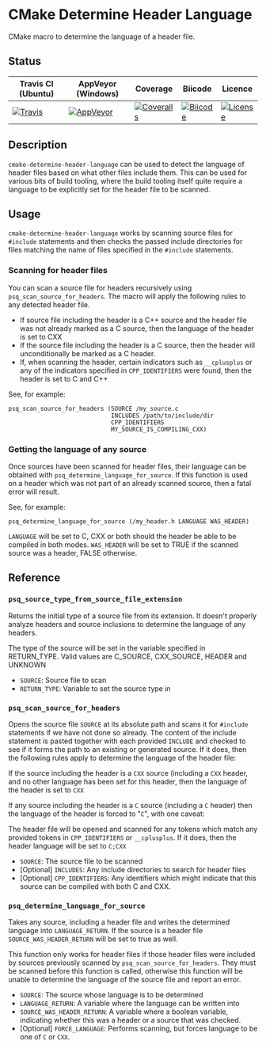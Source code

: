 # CMake Determine Header Language #

CMake macro to determine the language of a header file.

## Status ##

| Travis CI (Ubuntu) | AppVeyor (Windows) | Coverage | Biicode | Licence |
|--------------------|--------------------|----------|---------|---------|
|[![Travis](https://img.shields.io/travis/polysquare/cmake-header-language.svg)](http://travis-ci.org/polysquare/cmake-header-language)|[![AppVeyor](https://img.shields.io/appveyor/ci/smspillaz/cmake-header-language.svg)](https://ci.appveyor.com/project/smspillaz/cmake-header-language)|[![Coveralls](https://img.shields.io/coveralls/polysquare/cmake-header-language.svg)](http://coveralls.io/polysquare/cmake-header-language)|[![Biicode](https://webapi.biicode.com/v1/badges/smspillaz/smspillaz/cmake-header-language/master)](https://www.biicode.com/smspillaz/cmake-header-language)|[![License](https://img.shields.io/github/license/polysquare/cmake-header-language.svg)](http://github.com/polysquare/cmake-header-language)|

## Description ##

`cmake-determine-header-language` can be used to detect the language of header
files based on what other files include them.  This can be used for various bits
of build tooling, where the build tooling itself quite require a language to be
explicitly set for the header file to be scanned.

## Usage ##

`cmake-determine-header-language` works by scanning source files for `#include`
statements and then checks the passed include directories for files matching the
name of files specified in the `#include` statements.

### Scanning for header files ###

You can scan a source file for headers recursively using
`psq_scan_source_for_headers`.  The macro will apply the following rules
to any detected header file.

* If source file including the header is a C++ source and the header file was
  not already marked as a C source, then the language of the header is set to
  CXX
* If the source file including the header is a C source, then the header will
  unconditionally be marked as a C header.
* If, when scanning the header, certain indicators such as `__cplusplus` or
  any of the indicators specified in `CPP_IDENTIFIERS` were found, then the
  header is set to C and C++

See, for example:

    psq_scan_source_for_headers (SOURCE /my_source.c
                                 INCLUDES /path/to/include/dir
                                 CPP_IDENTIFIERS
                                 MY_SOURCE_IS_COMPILING_CXX)

### Getting the language of any source ###

Once sources have been scanned for header files, their language can be obtained
with `psq_determine_language_for_source`.  If this function is used on a
header which was not part of an already scanned source, then a fatal error will
result.

See, for example:

    psq_determine_language_for_source (/my_header.h LANGUAGE WAS_HEADER)

`LANGUAGE` will be set to C, CXX or both should the header be able to be
compiled in both modes.  `WAS_HEADER` will be set to TRUE if the scanned source
was a header, FALSE otherwise.

## Reference ##

### `psq_source_type_from_source_file_extension` ###

Returns the initial type of a source file from its extension. It doesn't
properly analyze headers and source inclusions to determine the language
of any headers.

The type of the source will be set in the variable specified in
RETURN_TYPE. Valid values are C_SOURCE, CXX_SOURCE, HEADER and UNKNOWN

* `SOURCE`: Source file to scan
* `RETURN_TYPE`: Variable to set the source type in

### `psq_scan_source_for_headers` ###

Opens the source file `SOURCE` at its absolute path and scans it
for `#include` statements if we have not done so already. The content of the
include statement is pasted together with each provided `INCLUDE`
and checked to see if it forms the path to an existing or generated
source. If it does, then the following rules apply to determine
the language of the header file:

If the source including the header is a `CXX` source (including a `CXX`
header, and no other language has been set for this header, then
the language of the header is set to `CXX`

If any source including the header is a `C` source (including a `C` header)
then the language of the header is forced to "`C`", with one caveat:

The header file will be opened and scanned for any tokens which match
any provided tokens in `CPP_IDENTIFIERS` or `__cplusplus`. If it does, then
the header language will be set to `C;CXX`

* `SOURCE`: The source file to be scanned
* [Optional] `INCLUDES`: Any include directories to search for header files
* [Optional] `CPP_IDENTIFIERS`: Any identifiers which might indicate that this
                                source can be compiled with both C and CXX.

### `psq_determine_language_for_source` ###

Takes any source, including a header file and writes the determined
language into `LANGUAGE_RETURN`. If the source is a header file
`SOURCE_WAS_HEADER_RETURN` will be set to true as well.

This function only works for header files if those header files
were included by sources previously scanned by
`psq_scan_source_for_headers`. They must be scanned before
this function is called, otherwise this function will be unable
to determine the language of the source file and report an error.

* `SOURCE`: The source whose language is to be determined
* `LANGUAGE_RETURN`: A variable where the language can be written into
* `SOURCE_WAS_HEADER_RETURN`: A variable where a boolean variable, indicating
                              whether this was a header or a source that was
                              checked.
* [Optional] `FORCE_LANGUAGE`: Performs scanning, but forces language to be one
                               of `C` or `CXX`.
